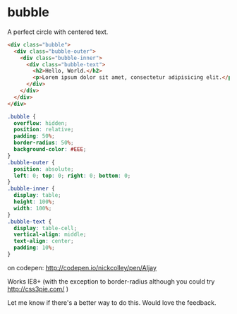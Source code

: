 bubble
======

A perfect circle with centered text.

```html
<div class="bubble">
  <div class="bubble-outer">
    <div class="bubble-inner">
      <div class="bubble-text">
        <h2>Hello, World.</h2>
        <p>Lorem ipsum dolor sit amet, consectetur adipisicing elit.</p>
      </div>
    </div>
  </div>
</div>
```

```css
.bubble {
  overflow: hidden;
  position: relative;
  padding: 50%;
  border-radius: 50%;
  background-color: #EEE;
}
.bubble-outer {
  position: absolute;
  left: 0; top: 0; right: 0; bottom: 0;
}
.bubble-inner {
  display: table;
  height: 100%;
  width: 100%;
}
.bubble-text {
  display: table-cell;
  vertical-align: middle;
  text-align: center;
  padding: 10%;
}
```

on codepen: http://codepen.io/nickcolley/pen/AIjay

Works IE8+ (with the exception to border-radius although you could try http://css3pie.com/ )

Let me know if there's a better way to do this. Would love the feedback.
